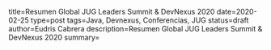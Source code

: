 title=Resumen Global JUG Leaders Summit & DevNexus 2020
date=2020-02-25
type=post
tags=Java, Devnexus, Conferencias, JUG
status=draft
author=Eudris Cabrera
description=Resumen Global JUG Leaders Summit & DevNexus 2020
summary=
